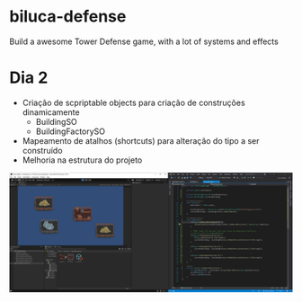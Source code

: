 # biluca-defense
Build a awesome Tower Defense game, with a lot of systems and effects

# Dia 2

- Criação de scpriptable objects para criação de construções dinamicamente
  - BuildingSO
  - BuildingFactorySO
- Mapeamento de atalhos (shortcuts) para alteração do tipo a ser construído
- Melhoria na estrutura do projeto

![](docs/scriptable_objects_and_shortcuts.PNG)